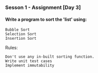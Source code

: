 ### Sesson 1 - Assignment [Day 3]

#### Write a program to sort the 'list' using:

    Bubble Sort
    Selection Sort
    Insertion Sort

Rules:

    Don't use any in-built sorting function.
    Write unit test cases
    Implement immutability


